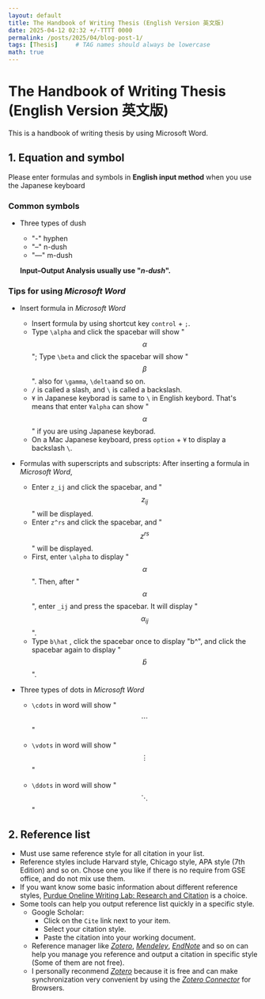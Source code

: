 ```yaml
---
layout: default
title: The Handbook of Writing Thesis (English Version 英文版)
date: 2025-04-12 02:32 +/-TTTT 0000
permalink: /posts/2025/04/blog-post-1/
tags: [Thesis]     # TAG names should always be lowercase
math: true
---
```


# The Handbook of Writing Thesis (English Version 英文版)

This is a handbook of writing thesis by using Microsoft Word.

## 1. Equation and symbol

Please enter formulas and symbols in **English input method** when you use the Japanese keyboard

### Common symbols
- Three types of dush
  - "-" hyphen
  - "–" n-dush  
  - "—" m-dush    
  
   **Input–Output Analysis usually use "*n-dush*".**


### Tips for using *Microsoft Word*
- Insert formula in *Microsoft Word*
  - Insert formula by using shortcut key `control` + `;`. 
  - Type `\alpha` and click the spacebar will show "$$\alpha$$"; Type `\beta` and click the spacebar will show "$$\beta$$". also for `\gamma`, `\delta`and so on.
  - `/` is called a slash, and `\` is called a backslash.
  - `¥` in Japanese keyborad is same to `\` in English keybord. That's means that enter `¥alpha` can show "$$\alpha$$" if you are using Japanese keyborad.
  - On a Mac Japanese keyboard, press `option` + `¥` to display a backslash `\`.


- Formulas with superscripts and subscripts: After inserting a formula in *Microsoft Word*,
  - Enter `z_ij` and click the spacebar, and "$$z_{ij}$$" will be displayed.
  - Enter `z^rs` and click the spacebar, and "$$z^{rs}$$" will be displayed.
  - First, enter `\alpha` to display "$$\alpha$$". Then, after "$$\alpha$$", enter `_ij` and press the spacebar. It will display " $$\alpha_{ij}$$ ".
  - Type `b\hat` , click the spacebar once to display "b^", and click the spacebar again to display "$$\hat{b}$$".




- Three types of dots in *Microsoft Word*
  - `\cdots` in word will show "$$\cdots$$"  
  
  - `\vdots` in word will show "$$\vdots$$"  
  
  - `\ddots` in word will show "$$\ddots$$"
  



## 2. Reference list

- Must use same reference style for all citation in your list.
- Reference styles include Harvard style, Chicago style, APA style (7th Edition) and so on. Chose one you like if there is no require from GSE office, and do not mix use them.
- If you want know some basic information about different reference styles, [Purdue Oneline Writing Lab: Research and Citation](https://owl.purdue.edu/owl/research_and_citation/resources.html) is a choice.
- Some tools can help you output reference list quickly in a specific style.
  - Google Scholar: 
    - Click on the `Cite` link next to your item.
    - Select your citation style.
    - Paste the citation into your working document.
  - Reference manager like *[Zotero](https://www.zotero.org/)*, *[Mendeley](https://www.mendeley.com/)*, *[EndNote](https://endnote.com/)* and so on can help you manage you reference and output a citation in specific style (Some of them are not free). 
  - I personally reconmend *[Zotero](https://www.zotero.org/)* because it is free and can make synchronization very convenient by using the *[Zotero Connector](https://www.zotero.org/download/)* for Browsers.
